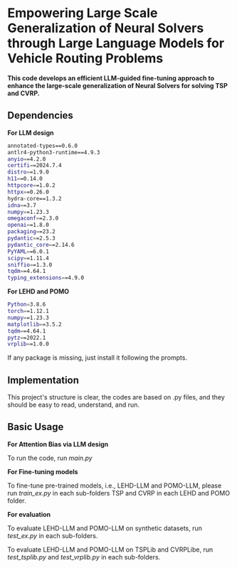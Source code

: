 # Empowering Large Scale Generalization of Neural Solvers through Large Language Models for Vehicle Routing Problems

**This code develops an efficient LLM-guided fine-tuning approach to enhance the large-scale generalization of Neural Solvers for solving TSP and CVRP.** 

## Dependencies

**For LLM design**
```bash
annotated-types==0.6.0
antlr4-python3-runtime==4.9.3
anyio==4.2.0
certifi==2024.7.4
distro==1.9.0
h11==0.14.0
httpcore==1.0.2
httpx==0.26.0
hydra-core==1.3.2
idna==3.7
numpy==1.23.3
omegaconf==2.3.0
openai==1.8.0
packaging==23.2
pydantic==2.5.3
pydantic_core==2.14.6
PyYAML==6.0.1
scipy==1.11.4
sniffio==1.3.0
tqdm==4.64.1
typing_extensions==4.9.0
```

**For LEHD and POMO**
```bash
Python=3.8.6
torch==1.12.1
numpy==1.23.3
matplotlib==3.5.2
tqdm==4.64.1
pytz==2022.1
vrplib==1.0.0
```

If any package is missing, just install it following the prompts.


## Implementation

This project's structure is clear, the codes are based on .py files, and they should be easy to read, understand, and run.

## Basic Usage

**For Attention Bias via LLM design**

To run the code, run *main.py*

**For Fine-tuning models**

To fine-tune pre-trained models, i.e., LEHD-LLM and POMO-LLM, please run *train_ex.py* in each sub-folders TSP and CVRP in each LEHD and POMO folder.

**For evaluation**

To evaluate LEHD-LLM and POMO-LLM on synthetic datasets, run *test_ex.py* in each sub-folders.

To evaluate LEHD-LLM and POMO-LLM on TSPLib and CVRPLibe, run *test_tsplib.py* and *test_vrplib.py* in each sub-folders.


